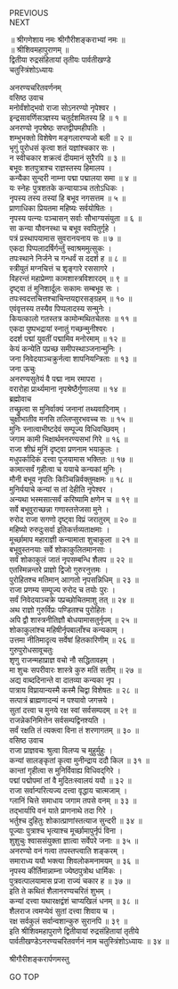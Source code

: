 PREVIOUS  
NEXT  
  
॥ श्रीगणेशाय नमः श्रीगौरीशङ्कराभ्यां नमः ॥  
॥ श्रीशिवमहापुराणम् ॥  
द्वितीया रुद्रसंहितायां तृतीयः पार्वतीखण्डे  
चतुस्त्रिंशोऽध्यायः  
  
अनरण्यचरितवर्णनम्  
वसिष्ठ उवाच  
मनोर्वंशोद्‌भवो राजा सोऽनरण्यो नृपेश्वर ।  
इन्द्रसावर्णिसञ्ज्ञस्य चतुर्दशमितस्य हि ॥ १ ॥  
अनरण्यो नृपश्रेष्ठः सप्तद्वीपमहीपतिः ।  
शम्भुभक्तो विशेषेण मङ्गलारण्यजो बली ॥ २ ॥  
भृगुं पुरोधसं कृत्वा शतं यज्ञांश्चकार सः ।  
न स्वीचकार शक्रत्वं दीयमानं सुरैरपि ॥ ३ ॥  
बभूवः शतपुत्राश्च राज्ञस्तस्य हिमालय ।  
कन्यैका सुन्दरी नाम्ना पद्मा पद्मालया समा ॥ ४ ॥  
यः स्नेहः पुत्रशतके कन्यायाञ्च ततोऽधिकः ।  
नृपस्य तस्य तस्यां हि बभूव नगसत्तम ॥ ५ ॥  
प्राणाधिका प्रियतमा महिष्यः सर्वयोषितः ।  
नृपस्य पत्न्यः पञ्चासन् सर्वाः सौभाग्यसंयुता ॥ ६ ॥  
सा कन्या यौवनस्था च बभूव स्वपितुर्गृहे ।  
पत्रं प्रस्थापयामास सुवरानयनाय सः ॥ ७ ॥  
एकदा पिप्पलादर्षिर्गर्न्तुं स्वाश्रममुत्सुकः ।  
तपःस्थाने निर्जने च गन्धर्वं स ददर्श ह ॥ ८ ॥  
स्त्रीयुतं मग्नचित्तं च शृङ्‌गारे रससागरे ।  
विहरन्तं महाप्रेम्णा कामशास्त्रविशारदम् ॥ ९ ॥  
दृष्ट्वा तं मुनिशार्दूलः सकामः सम्बभूव सः ।  
तपःस्वदत्तचित्तश्चाचिन्तयद्दारसङ्‌ग्रहम् ॥ १० ॥  
एवंवृत्तस्य तस्यैव पिप्पलादस्य सन्मुनेः ।  
कियत्कालो गतस्तत्र कामोन्मथितचेतसः ॥ ११ ॥  
एकदा पुष्पभद्रायां स्नातुं गच्छन्मुनीश्वरः ।  
ददर्श पद्मां युवतीं पद्मामिव मनोरमाम् ॥ १२ ॥  
केयं कन्येति पप्रच्छ समीपस्थाञ्जनान्मुनिः ।  
जना निवेदयाञ्चक्रुर्नत्वा शापनियन्त्रिताः ॥ १३ ॥  
जना ऊचुः  
अनरण्यसुतेयं वै पद्मा नाम रमापरा ।  
वरारोहा प्रार्थ्यमाना नृपश्रेष्ठैर्गुणालया ॥ १४ ॥  
ब्रह्मोवाच  
तच्छ्रुत्वा स मुनिर्वाक्यं जनानां तथ्यवादिनाम् ।  
चुक्षोभातीव मनसि तल्लिप्सुरभवच्च सः ॥ १५ ॥  
मुनिः स्नात्वाभीष्टदेवं सम्पूज्य विधिवच्छिवम् ।  
जगाम कामी भिक्षार्थमनरण्यसभां गिरे ॥ १६ ॥  
राजा शीघ्रं मुनिं दृष्ट्वा प्रणनाम भयाकुलः ।  
मधुपर्कादिकं दत्त्वा पूजयामास भक्तितः ॥ १७ ॥  
कामात्सर्वं गृहीत्वा च ययाचे कन्यकां मुनिः ।  
मौनी बभूव नृपतिः किञ्चिन्निर्वक्तुमक्षमः ॥ १८ ॥  
मुनिर्ययाचे कन्यां स तां देहीति नृपेश्वर ।  
अन्यथा भस्मसात्सर्वं करिष्यामि क्षणेन च ॥ १९ ॥  
सर्वे बभूवुराच्छन्ना गणास्तत्तेजसा मुने ।  
रुरोद राजा सगणो दृष्ट्वा विप्रं जरातुरम् ॥ २० ॥  
महिष्यो रुरुदुःसर्वा इतिकर्त्तव्यताक्षमाः ।  
मूर्च्छामाप महाराज्ञी कन्यामाता शुचाकुला ॥ २१ ॥  
बभूवुस्तनयाः सर्वे शोकाकुलितमानसाः ।  
सर्वं शोकाकुलं जातं नृपसम्बन्धि शैलप ॥ २२ ॥  
एतस्मिन्नन्तरे प्राज्ञो द्विजो गुरुरनुत्तमः ।  
पुरोहितश्च मतिमान् आागतो नृपसन्निधिम् ॥ २३ ॥  
राजा प्रणम्य सम्पूज्य रुरोद च तयोः पुरः ।  
सर्वं निवेदयाञ्चक्रे पप्रच्छोचितमाशु तत् ॥ २४ ॥  
अथ राज्ञो गुरुर्विप्रः पण्डितश्च पुरोहितः ।  
अपि द्वौ शास्त्रनीतिज्ञौ बोधयामासतुर्नृपम् ॥ २५ ॥  
शोकाकुलांश्च महिषीर्नृपबालाँश्च कन्यकाम् ।  
उत्तमा नीतिमादृत्य सर्वेषां हितकारिणीम् ॥ २६ ॥  
गुरुपुरोधसावूचतुः  
शृणु राजन्महाप्राज्ञ वचो नौ सद्धितावहम् ।  
मा शुचः सपरीवारः शास्त्रे कुरु मतिं सतीम् ॥ २७ ॥  
अद्य वाब्ददिनान्ते वा दातव्या कन्यका नृप ।  
पात्राय विप्रायान्यस्मै कस्मै चिद्वा विशेषतः ॥ २८ ॥  
सत्पात्रं ब्राह्मणादन्यं न पश्यावो जगत्त्रये ।  
सुतां दत्त्वा च मुनये रक्ष स्वां सर्वसम्पदम् ॥ २९ ॥  
राजन्नेकनिमित्तेन सर्वसम्पद्विनश्यति ।  
सर्वं रक्षति तं त्यक्त्वा विना तं शरणागतम् ॥ ३० ॥  
वसिष्ठ उवाच  
राजा प्राज्ञवचः श्रुत्वा विलप्य च मुहुर्मुहुः ।  
कन्यां सालङ्‌कृतां कृत्वा मुनीन्द्राय ददौ किल ॥ ३१ ॥  
कान्तां गृहीत्वा स मुनिर्विवाह्य विधिवद्‌गिरे ।  
पद्मां पद्मोपमां तां वै मुदितःस्वालयं ययौ ॥ ३२ ॥  
राजा सर्वान्परित्यज्य दत्त्वा वृद्धाय चात्मजाम् ।  
ग्लानिं चित्ते समाधाय जगाम तपसे वनम् ॥ ३३ ॥  
तद्‌भार्यापि वनं याते प्राणनाथे तदा गिरे ।  
भर्तुश्च दुहितुः शोकात्प्राणांस्तत्याज सुन्दरी ॥ ३४ ॥  
पूज्याः पुत्राश्च भृत्याश्च मूर्च्छामापुर्नृपं विना ।  
शुशुचुः श्वाससंयुक्ता ज्ञात्वा सर्वेपरे जनाः ॥ ३५ ॥  
अनरण्यो वनं गत्वा तपस्तप्त्वाति शङ्करम् ।  
समाराध्य ययौ भक्त्या शिवलोकमनामयम् ॥ ३६ ॥  
नृपस्य कीर्तिमान्नाम्ना ज्येष्ठपुत्रोथ धार्मिकः ।  
पुत्रवत्पालयामास प्रजा राज्यं चकार ह ॥ ३७ ॥  
इति ते कथितं शैलानरण्यचरितं शुभम् ।  
कन्यां दत्त्वा यथारक्षद्वंशं चाप्यखिलं धनम् ॥ ३८ ॥  
शैलराज त्वमप्येवं सुतां दत्त्वा शिवाय च ।  
रक्ष सर्वकुलं सर्वान्वशान्कुरु सुरानपि ॥ ३९ ॥  
इति श्रीशिवमहापुराणे द्वितीयायां रुद्रसंहितायां तृतीये  
पार्वतीखण्डेऽनरण्यचरितवर्णनं नाम चतुस्त्रिंशोऽध्यायः ॥ ३४ ॥  
  
  
श्रीगौरीशङ्करार्पणमस्तु  
  
GO TOP
